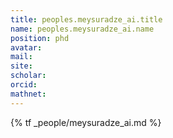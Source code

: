 ```yaml
---
title: peoples.meysuradze_ai.title
name: peoples.meysuradze_ai.name
position: phd
avatar:
mail:
site:
scholar:
orcid:
mathnet:
---
```


{% tf _people/meysuradze_ai.md %}